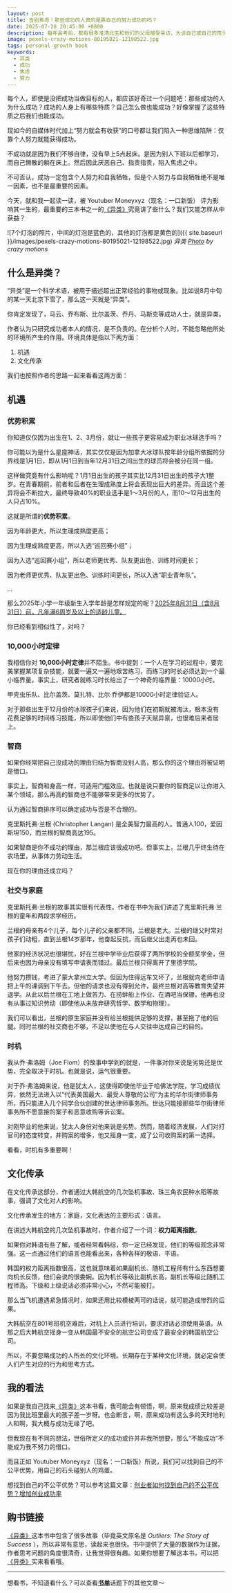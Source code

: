 ```yaml
---
layout: post
title: 告别焦虑！那些成功的人真的是靠自己的努力成功的吗？
date: 2025-07-28 20:45:00 +0800
description: 每年高考后，都有很多准清北生和他们的父母接受采访，大谈自己或自己的孩子为了高考所做的努力，他们是如何“靠自己的努力”考上清北的，那么事实真就如此吗？读完 马尔科姆·格拉德威尔的《异类》之后，你会有自己的答案。
image: pexels-crazy-motions-80195021-12198522.jpg
tags: personal-growth book
keywords: 
  - 异类
  - 成功
  - 焦虑
  - 努力
---
```


每个人，即使是没把成功当做目标的人，都应该好奇过一个问题吧：那些成功的人为什么成功？成功的人身上有哪些特质？自己怎么做也能成功？好像掌握了这些特质之后我们也能成功。

现如今的自媒体时代加上“努力就会有收获”的口号都让我们陷入一种思维陷阱：仅靠个人努力就能获得成功。

不成功就是因为我们不够自律，没有早上5点起床。是因为别人下班以后都学习，而自己懒散的躺在床上。然后因此厌恶自己、指责指责，陷入焦虑之中。

不可否认，成功一定包含个人努力和自我牺牲，但是个人努力与自我牺牲绝不是唯一因素，也不是最重要的因素。

今天，就和我一起读一读，被 Youtuber Moneyxyz（现名：一口新饭） 评为影响其一生的，最重要的三本书之一的[《异类》](https://s.click.taobao.com/t?e=m%3D2%26s%3DS%2FCJEZL9MUpw4vFB6t2Z2ueEDrYVVa64YUrQeSeIhnK53hKxp7mNFr5lmuKnqC%2F3pX2e%2FE36c4n0JlhLk0Jl4W51WRknh2iJSQ2p8KpMHEzUKmkzOudPbBY5YNFuLb7rteL7p5k0R00IazGbjx72GR8X7G7Q37BaQRleD%2Bv65FwaCnxXTgGq3rJJseZIjvA6Z3UdAorGSIUBUq84E21a%2BoJQ%2B9Y9XiK83R%2B6%2F6CEMhiMobZK71ZRHVnmoSxpriUvZV8boLSxuF1q%2FlLiD3%2Fr%2FLTO8hVXH49zb%2FnUHMQd619rG73fV26d9DO%2BDsTPtDcjz2TFFEd9SqY%3D&union_lens=lensId%3APUB%401753859766%400b520b4b_0de0_1985a30372b_35d8%400224aMlA1muJf1Bt2YajnAcj%40eyJmbG9vcklkIjo4MDY3NCwiic3BtQiiI6Il9wb3J0YWxfdjJfcGFnZXNfcHJvbW9fZ29vZHNfaW5kZXhfaHRtIiiwiic3JjRmxvb3JJZCI6IjgwNjc0In0ie%3BtkScm%3AselectionPlaza_site_4358_0_0_0_2_17538597661401433500159%3Bscm%3A1007.30148.329090.pub_search-item_4daf39e4-d9ab-4fdf-91da-aa99d1ce7a89_)究竟讲了些什么？我们又能怎样从中获益？

![7个灯泡的照片，中间的灯泡是蓝色的，其他的灯泡都是黄色的]({{ site.baseurl }}/images/pexels-crazy-motions-80195021-12198522.jpg)
*异类 <a href="https://www.pexels.com/photo/blue-and-yellow-light-bulbs-12198522/">Photo</a> by crazy motions*

## 什么是异类？

“异类”是一个科学术语，被用于描述超出正常经验的事物或现象。比如说8月中旬的某一天北京下雪了，那么这一天就是“异类”。

你肯定发现了，马云、乔布斯、比尔盖茨、乔丹、马斯克等成功人士，就是异类。

作者认为只研究成功者本人的情况，是不负责的。在分析个人时，不能忽略他所处的环境所产生的作用。环境具体是指以下两方面：
1. 机遇
2. 文化传承

我们也按照作者的思路一起来看看这两方面：

## 机遇

### 优势积累

你知道仅仅因为出生在1、2、3月份，就让一些孩子更容易成为职业冰球选手吗？

你可能以为是什么星座神话，其实仅仅是因为加拿大冰球队按年龄分组所依据的分界线是1月1日，即从1月1日到当年12月31日之间出生的球员将会被分在同一组。

这样做究竟有什么影响呢？1月1日出生的孩子其实比12月31日出生的孩子大1整岁。在青春期前，前者和后者在生理成熟度上将会表现出巨大的差异。而且这个差异将会不断拉大，最终导致40%的职业选手是1～3月份的人，而10～12月出生的人只占10%。

这就是所谓的**优势积累**。

因为年龄更大，所以生理成熟度更高；

因为生理成熟度更高，所以入选“巡回赛小组”；

因为入选“巡回赛小组”，所以老师更优秀、队友更出色、训练时间更长；

因为老师更优秀、队友更出色、训练时间更长，所以入选“职业青年队”。

...

那么2025年小学一年级新生入学年龄是怎样规定的呢？[2025年8月31日（含8月31日）前，凡年满6周岁及以上的适龄儿童。](https://www.cqjb.gov.cn/zwgk_190/zcwdpt/qjyj/202506/t20250616_14713655.html)

你已经看到相似性了，对吗？

### 10,000小时定律

我相信你对 **10,000小时定律**并不陌生。书中提到：一个人在学习的过程中，要完美掌握某项复杂技能，就要一遍又一遍地艰苦练习，而练习的时长必须达到一个最小临界量。事实上，研究者就练习时长给出了一个神奇的临界量：10000小时。

甲壳虫乐队、比尔盖茨、莫扎特、比尔·乔伊都是10000小时定律验证人。

对于那些出生于12月份的冰球孩子们来说，因为他们在初期就被淘汰，根本没有花费足够的时间练习技能，所以即使他们中有些孩子天赋异禀，也很难后来者居上。

### 智商

如果你经常把自己没成功的理由归结为智商没别人高，那么你的这个理由将被证明是借口。

事实上，智商和身高一样，可适用门槛效应。也就是说只要你的智商足以让你进入某个领域，那么再高的智商也不能够带来更多的优势了。

认为通过智商排序可以确定成功与否是不合理的。

克里斯托弗·兰根 (Christopher Langan) 是全美智力最高的人。普通人100，爱因斯坦150，而兰根的智商高达195。

如果智商是你不成功的理由，那兰根应该很成功吧。但事实上，兰根几乎终生待在农场里，从事体力劳动生活。

现在你的理由还成立吗？

### 社交与家庭

克里斯托弗·兰根的故事其实很有代表性。作者在书中为我们讲述了克里斯托弗·兰根的童年和两段求学经历。

兰根的母亲有4个儿子，每个儿子的父亲都不同，兰根是老大。兰根的继父时常对孩子们动粗，直到兰根14岁那年，他奋起反抗，而后继父出走再也未回。

他家的经济状况也很堪忧，好在兰根中学毕业后获得了两所学校的全额奖学金，但后来也因为母亲没有填写申请表而错过。最后兰根只得离开了里德学院。

他努力攒钱，考进了蒙大拿州立大学。但因为住得远车又坏了，兰根就向老师申请把上午的课调到下午去。但他的请求也没有得到允许，最终兰根对高等教育失望并退学。从此以后兰根在工地上做苦力、在捞蚌船上作业、在酒吧当保镖，他再也没有从事过知识劳动（即使他从未放弃研究哲学、数学和物理）。

我们可以看出，兰根的原生家庭并没有给兰根提供足够的支撑，甚至拖了他的后腿。同时兰根的社交商也不够，不足以使他在与人交往中达成自己的目的。

### 时机

我从乔·弗洛姆（Joe Flom）的故事中学到的就是，一件事对你来说是劣势还是优势，完全取决于时机。也就是说，运气很重要。

对于乔·弗洛姆来说，他是犹太人，这使得即使他毕业于哈佛法学院，学习成绩优异，依然无法进入以“代表美国最大、最受人尊敬的公司”为主的华尔街律师事务所，而只能进入几个同学合伙创建的世达律师事务所。世达只能接那些华尔街律师事务所不愿意接的案子和恶意收购等诉讼案。

对刚毕业的他来说，犹太人身份对他来说是劣势。然而，随着经济发展，人们对打官司的态度转变，并购案的增多，他又摇身一变，成了公司收购案的第一选择。

看看，时机有多重要啊！

## 文化传承

在文化传承这部分，作者通过大韩航空的几次坠机事故、珠三角农民种水稻等故事，强调了文化对人的影响。

文化传承发生的地方：家庭，文化表达的主要形式：语言。

在讲述大韩航空的几次坠机事故时，作者介绍了一个词：**权力距离指数**。

如果你对韩语有些了解，或者经常看韩综，你一定已经发现，他们的等级观念非常强。这一点通过他们的语言也能看出来，各种各样的敬语、平语。

韩国的权力距离指数很高，这也就意味着如果副机长、随机工程师有什么东西想要向机长反馈，他们会说的很委婉。因为机长等级比副机长高，副机长等级比随机工程师高。下级和上级说话必须非常小心，不然可能被打。

那么当飞机遭遇紧急情况时，如果还用比较模棱两可的话说，就可能造成惨烈的后果。

大韩航空在801号班机空难后，对机上人员进行培训，要求对话必须使用英语。从那之后大韩航空摇身一变从韩国最不安全的航空公司变成了最安全的韩国航空公司。

所以，不要忽略成功的人所处的文化环境。长期存在于某种文化环境，就必定会使人们产生对应的行为和思考方式。

## 我的看法

如果是我自己找来[《异类》](https://s.click.taobao.com/t?e=m%3D2%26s%3DS%2FCJEZL9MUpw4vFB6t2Z2ueEDrYVVa64YUrQeSeIhnK53hKxp7mNFr5lmuKnqC%2F3pX2e%2FE36c4n0JlhLk0Jl4W51WRknh2iJSQ2p8KpMHEzUKmkzOudPbBY5YNFuLb7rteL7p5k0R00IazGbjx72GR8X7G7Q37BaQRleD%2Bv65FwaCnxXTgGq3rJJseZIjvA6Z3UdAorGSIUBUq84E21a%2BoJQ%2B9Y9XiK83R%2B6%2F6CEMhiMobZK71ZRHVnmoSxpriUvZV8boLSxuF1q%2FlLiD3%2Fr%2FLTO8hVXH49zb%2FnUHMQd619rG73fV26d9DO%2BDsTPtDcjz2TFFEd9SqY%3D&union_lens=lensId%3APUB%401753859766%400b520b4b_0de0_1985a30372b_35d8%400224aMlA1muJf1Bt2YajnAcj%40eyJmbG9vcklkIjo4MDY3NCwiic3BtQiiI6Il9wb3J0YWxfdjJfcGFnZXNfcHJvbW9fZ29vZHNfaW5kZXhfaHRtIiiwiic3JjRmxvb3JJZCI6IjgwNjc0In0ie%3BtkScm%3AselectionPlaza_site_4358_0_0_0_2_17538597661401433500159%3Bscm%3A1007.30148.329090.pub_search-item_4daf39e4-d9ab-4fdf-91da-aa99d1ce7a89_)这本书看，我可能会有顿悟，啊，原来我成绩比较差是因为我比班里最大的孩子差一岁呀。也会断言，啊，原来成功有这么多的天时地利人和啊，我大概与成功无缘了吧。

但我现在有不同的想法，世俗所定义的成功或许并非我所想要，那么“不能成功”不能成为我不努力的借口。

而且正如 Youtuber Moneyxyz（现名：一口新饭）所说，我们可以找到自己的不公平优势，用自己的石头碰别人的鸡蛋。

想找到自己的不公平优势？可以参考这篇文章：[创业者如何找到自己的不公平优势？增加创业成功率]({{site.url}}/2025/02/01/2025/07/24/how-to-find-your-unfair-advantage-as-an-entrepreneur/?utm_source=blog&utm_medium=post&utm_campaign=read_more)


## 购书链接

[《异类》](https://s.click.taobao.com/t?e=m%3D2%26s%3DS%2FCJEZL9MUpw4vFB6t2Z2ueEDrYVVa64YUrQeSeIhnK53hKxp7mNFr5lmuKnqC%2F3pX2e%2FE36c4n0JlhLk0Jl4W51WRknh2iJSQ2p8KpMHEzUKmkzOudPbBY5YNFuLb7rteL7p5k0R00IazGbjx72GR8X7G7Q37BaQRleD%2Bv65FwaCnxXTgGq3rJJseZIjvA6Z3UdAorGSIUBUq84E21a%2BoJQ%2B9Y9XiK83R%2B6%2F6CEMhiMobZK71ZRHVnmoSxpriUvZV8boLSxuF1q%2FlLiD3%2Fr%2FLTO8hVXH49zb%2FnUHMQd619rG73fV26d9DO%2BDsTPtDcjz2TFFEd9SqY%3D&union_lens=lensId%3APUB%401753859766%400b520b4b_0de0_1985a30372b_35d8%400224aMlA1muJf1Bt2YajnAcj%40eyJmbG9vcklkIjo4MDY3NCwiic3BtQiiI6Il9wb3J0YWxfdjJfcGFnZXNfcHJvbW9fZ29vZHNfaW5kZXhfaHRtIiiwiic3JjRmxvb3JJZCI6IjgwNjc0In0ie%3BtkScm%3AselectionPlaza_site_4358_0_0_0_2_17538597661401433500159%3Bscm%3A1007.30148.329090.pub_search-item_4daf39e4-d9ab-4fdf-91da-aa99d1ce7a89_)这本书中包含了很多故事（毕竟英文原名是 *Outliers: The Story of Success* ），所以非常有意思，读起来也很快。书中提供了大量的数据作为证据，作者思考问题的角度很清奇，让我觉得很有趣。如果你想要了解这本书，可以把[《异类》](https://s.click.taobao.com/t?e=m%3D2%26s%3DS%2FCJEZL9MUpw4vFB6t2Z2ueEDrYVVa64YUrQeSeIhnK53hKxp7mNFr5lmuKnqC%2F3pX2e%2FE36c4n0JlhLk0Jl4W51WRknh2iJSQ2p8KpMHEzUKmkzOudPbBY5YNFuLb7rteL7p5k0R00IazGbjx72GR8X7G7Q37BaQRleD%2Bv65FwaCnxXTgGq3rJJseZIjvA6Z3UdAorGSIUBUq84E21a%2BoJQ%2B9Y9XiK83R%2B6%2F6CEMhiMobZK71ZRHVnmoSxpriUvZV8boLSxuF1q%2FlLiD3%2Fr%2FLTO8hVXH49zb%2FnUHMQd619rG73fV26d9DO%2BDsTPtDcjz2TFFEd9SqY%3D&union_lens=lensId%3APUB%401753859766%400b520b4b_0de0_1985a30372b_35d8%400224aMlA1muJf1Bt2YajnAcj%40eyJmbG9vcklkIjo4MDY3NCwiic3BtQiiI6Il9wb3J0YWxfdjJfcGFnZXNfcHJvbW9fZ29vZHNfaW5kZXhfaHRtIiiwiic3JjRmxvb3JJZCI6IjgwNjc0In0ie%3BtkScm%3AselectionPlaza_site_4358_0_0_0_2_17538597661401433500159%3Bscm%3A1007.30148.329090.pub_search-item_4daf39e4-d9ab-4fdf-91da-aa99d1ce7a89_)买来看看哦。

---

想看书，不知道看什么？可以查看<a href="/tag/book?utm_source=blog&utm_medium=post&utm_campaign=read_more">**书单**</a>话题下的其他文章～ 
